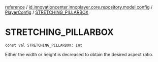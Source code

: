 [reference](../../index.md) / [id.innovationcenter.innoplayer.core.repository.model.config](../index.md) / [PlayerConfig](index.md) / [STRETCHING_PILLARBOX](./-s-t-r-e-t-c-h-i-n-g_-p-i-l-l-a-r-b-o-x.md)

# STRETCHING_PILLARBOX

`const val STRETCHING_PILLARBOX: `[`Int`](https://kotlinlang.org/api/latest/jvm/stdlib/kotlin/-int/index.html)

Either the width or height is decreased to obtain the desired aspect ratio.


